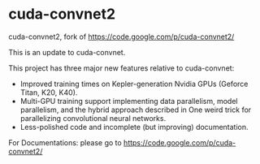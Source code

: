 cuda-convnet2
=============

cuda-convnet2, fork of https://code.google.com/p/cuda-convnet2/

This is an update to cuda-convnet.

This project has three major new features relative to cuda-convnet:

- Improved training times on Kepler-generation Nvidia GPUs (Geforce Titan, K20, K40).
- Multi-GPU training support implementing data parallelism, model parallelism, and the hybrid approach described in One weird trick for parallelizing convolutional neural networks.
- Less-polished code and incomplete (but improving) documentation.

For Documentations:
please go to https://code.google.com/p/cuda-convnet2/
